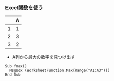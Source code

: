### Excel関数を使う
||A|
|:-:|:-:|
|1|1|
|2|3|
|3|2|
- A列から最大の数字を見つけ出す
```vba
Sub fmax()
  MsgBox (WorksheetFunction.Max(Range("A1:A3")))
End Sub
```
